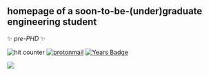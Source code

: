 ## homepage of a soon-to-be-(under)graduate engineering student
✨ _pre-PHD_ ✨ <br>

![hit counter](https://komarev.com/ghpvc/?username=melasq&style=flat-square&color=ff69b4&label=victims)
[![protonmail](https://img.shields.io/badge/asgarim@pm.me-8B89CC?style=flat-square&logo=protonmail&logoColor=white)](mailto:asgarim@pm.me)
[![Years Badge](https://badges.pufler.dev/repos/melasq?style=social)](https://badges.pufler.dev)
<!--START_SECTION:badges-->

<!--END_SECTION:badges-->


<!-- 
<h3 align="left">Connect with me:</h3>
<p align="left">
<a href="https://codepen.io/uqmelika" target="blank"><img align="center" src="https://raw.githubusercontent.com/rahuldkjain/github-profile-readme-generator/master/src/images/icons/Social/codepen.svg" alt="uqmelika" height="30" width="40" /></a>
<a href="https://linkedin.com/in/https://www.linkedin.com/in/melody-asghari" target="blank"><img align="center" src="https://raw.githubusercontent.com/rahuldkjain/github-profile-readme-generator/master/src/images/icons/Social/linked-in-alt.svg" alt="https://www.linkedin.com/in/melody-asghari" height="30" width="40" /></a>
<a href="https://codesandbox.com/melasq" target="blank"><img align="center" src="https://cdn.jsdelivr.net/npm/simple-icons@3.0.1/icons/codesandbox.svg" alt="melasq" height="30" width="40" /></a>

![dockerbadge](https://img.shields.io/badge/mdockerq-2CA5E0?style=for-the-badge&logo=docker&logoColor=white) -->

![](https://hit.yhype.me/github/profile?user_id=44324191)
